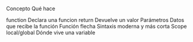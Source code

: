 Concepto                                Qué hace

function                                Declara una funcion
return                                  Devuelve un valor
Parámetros                              Datos que recibe la función
Función flecha                          Sintaxis moderna y más corta
Scope local/global                      Dónde vive una variable
